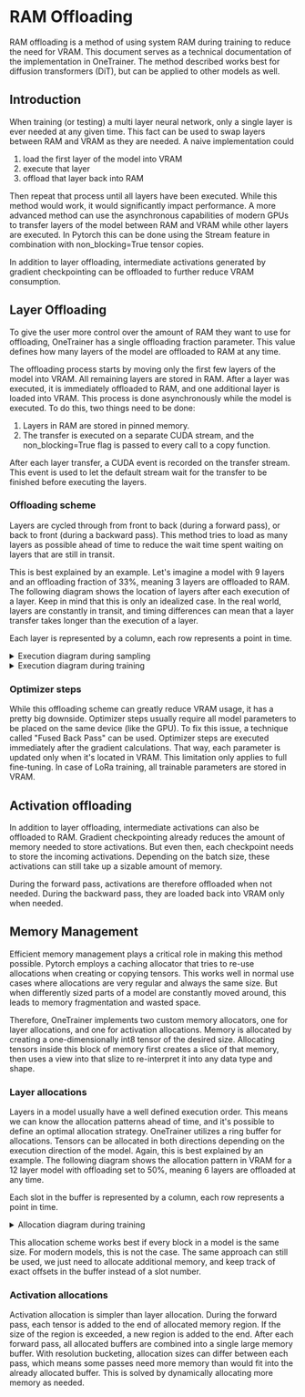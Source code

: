 # RAM Offloading

RAM offloading is a method of using system RAM during training to reduce the need for VRAM. This document serves as a
technical documentation of the implementation in OneTrainer. The method described works best for diffusion
transformers (DiT), but can be applied to other models as well.

## Introduction

When training (or testing) a multi layer neural network, only a single layer is ever needed at any given time. This fact
can be used to swap layers between RAM and VRAM as they are needed. A naive implementation could

1. load the first layer of the model into VRAM
2. execute that layer
3. offload that layer back into RAM

Then repeat that process until all layers have been executed. While this method would work, it would significantly
impact performance. A more advanced method can use the asynchronous capabilities of modern GPUs to transfer layers of
the model between RAM and VRAM while other layers are executed. In Pytorch this can be done using the Stream feature in
combination with non_blocking=True tensor copies.

In addition to layer offloading, intermediate activations generated by gradient checkpointing can be offloaded to
further reduce VRAM consumption.

## Layer Offloading

To give the user more control over the amount of RAM they want to use for offloading, OneTrainer has a single offloading
fraction parameter. This value defines how many layers of the model are offloaded to RAM at any time.

The offloading process starts by moving only the first few layers of the model into VRAM. All remaining layers are
stored in RAM. After a layer was executed, it is immediately offloaded to RAM, and one additional layer is loaded into
VRAM. This process is done asynchronously while the model is executed. To do this, two things need to be done:

1. Layers in RAM are stored in pinned memory.
2. The transfer is executed on a separate CUDA stream, and the non_blocking=True flag is passed to every call to a copy
   function.

After each layer transfer, a CUDA event is recorded on the transfer stream. This event is used to let the default stream
wait for the transfer to be finished before executing the layers.

### Offloading scheme

Layers are cycled through from front to back (during a forward pass), or back to front (during a backward pass). This
method tries to load as many layers as possible ahead of time to reduce the wait time spent waiting on layers that are
still in transit.

This is best explained by an example. Let's imagine a model with 9 layers and an offloading fraction of 33%, meaning 3
layers are offloaded to RAM. The following diagram shows the location of layers after each execution of a layer. Keep in
mind that this is only an idealized case. In the real world, layers are constantly in transit, and timing differences
can mean that a layer transfer takes longer than the execution of a layer.

Each layer is represented by a column, each row represents a point in time.

<details><summary>Execution diagram during sampling</summary>

- `->` execution direction (forward or backward pass)
- `■` executed block
- `X` block in VRAM
- `_` block in RAM

```
->  ■ X X X X X _ _ _  (first step starts)
->  _ ■ X X X X X _ _
->  _ _ ■ X X X X X _
->  _ _ _ ■ X X X X X
->  X _ _ _ ■ X X X X
->  X X _ _ _ ■ X X X
->  X X X _ _ _ ■ X X
->  X X X X _ _ _ ■ X
->  X X X X X _ _ _ ■
->  ■ X X X X X _ _ _  (second step starts)
->  _ ■ X X X X X _ _
->  _ _ ■ X X X X X _
->  _ _ _ ■ X X X X X
->  X _ _ _ ■ X X X X
->  X X _ _ _ ■ X X X
->  X X X _ _ _ ■ X X
->  X X X X _ _ _ ■ X
->  X X X X X _ _ _ ■
```

</details>

<details><summary>Execution diagram during training</summary>

- `->` execution direction (forward or backward pass)
- `■` executed block
- `X` block in VRAM
- `_` block in RAM

```
->  ■ X X X X X _ _ _  (forward pass starts)
->  _ ■ X X X X X _ _
->  _ _ ■ X X X X X _
->  _ _ _ ■ X X X X X
->  _ _ _ X ■ X X X X
->  _ _ _ X X ■ X X X
->  _ _ _ X X X ■ X X
->  _ _ _ X X X X ■ X
->  _ _ _ X X X X X ■
<-  _ _ _ X X X X X ■  (backward pass starts)
<-  _ _ X X X X X ■ _
<-  _ X X X X X ■ _ _
<-  X X X X X ■ _ _ _
<-  X X X X ■ X _ _ _
<-  X X X ■ X X _ _ _
<-  X X ■ X X X _ _ _
<-  X ■ X X X X _ _ _
<-  ■ X X X X X _ _ _
```

</details>

### Optimizer steps

While this offloading scheme can greatly reduce VRAM usage, it has a pretty big downside. Optimizer steps usually
require all model parameters to be placed on the same device (like the GPU). To fix this issue, a technique called
"Fused Back Pass" can be used. Optimizer steps are executed immediately after the gradient calculations. That way, each
parameter is updated only when it's located in VRAM. This limitation only applies to full fine-tuning. In case of LoRa
training, all trainable parameters are stored in VRAM.

## Activation offloading

In addition to layer offloading, intermediate activations can also be offloaded to RAM. Gradient checkpointing already
reduces the amount of memory needed to store activations. But even then, each checkpoint needs to store the incoming
activations. Depending on the batch size, these activations can still take up a sizable amount of memory.

During the forward pass, activations are therefore offloaded when not needed. During the backward pass, they are loaded
back into VRAM only when needed.

## Memory Management

Efficient memory management plays a critical role in making this method possible. Pytorch employs a caching allocator
that tries to re-use allocations when creating or copying tensors. This works well in normal use cases where allocations
are very regular and always the same size. But when differently sized parts of a model are constantly moved around, this
leads to memory fragmentation and wasted space.

Therefore, OneTrainer implements two custom memory allocators, one for layer allocations, and one for activation
allocations. Memory is allocated by creating a one-dimensionally int8 tensor of the desired size. Allocating tensors
inside this block of memory first creates a slice of that memory, then uses a view into that slize to re-interpret it
into any data type and shape.

### Layer allocations

Layers in a model usually have a well defined execution order. This means we can know the allocation patterns ahead of
time, and it's possible to define an optimal allocation strategy. OneTrainer utilizes a ring buffer for allocations.
Tensors can be allocated in both directions depending on the execution direction of the model. Again, this is best
explained by an example. The following diagram shows the allocation pattern in VRAM for a 12 layer model with offloading
set to 50%, meaning 6 layers are offloaded at any time.

Each slot in the buffer is represented by a column, each row represents a point in time.

<details><summary>Allocation diagram during training</summary>

- `->` execution direction (forward or backward pass)
- `Number` the block index
- `*` executed block

```
->  *00* 01  02  03  04  05  (forward pass starts)
->   06 *01* 02  03  04  05
->   06  07 *02* 03  04  05
->   06  07  08 *03* 04  05
->   06  07  08  09 *04* 05
->   06  07  08  09  10 *05*
->  *06* 07  08  09  10  11
->   06 *07* 08  09  10  11
->   06  07 *08* 09  10  11
->   06  07  08 *09* 10  11
->   06  07  08  09 *10* 11
->   06  07  08  09  10 *11*
<-   06  07  08  09  10 *11* (backward pass starts)
<-   06  07  08  09 *10* 05
<-   06  07  08 *09* 04  05
<-   06  07 *08* 03  04  05
<-   06 *07* 02  03  04  05
<-  *06* 01  02  03  04  05
<-   00  01  02  03  04 *05*
<-   00  01  02  03 *04* 05
<-   00  01  02 *03* 04  05
<-   00  01 *02* 03  04  05
<-   00 *01* 02  03  04  05
<-  *00* 01  02  03  04  05
```

</details>

This allocation scheme works best if every block in a model is the same size. For modern models, this is not the case.
The same approach can still be used, we just need to allocate additional memory, and keep track of exact offsets in the
buffer instead of a slot number.

### Activation allocations

Activation allocation is simpler than layer allocation. During the forward pass, each tensor is added to the end of
allocated memory region. If the size of the region is exceeded, a new region is added to the end. After each forward
pass, all allocated buffers are combined into a single large memory buffer. With resolution bucketing, allocation sizes
can differ between each pass, which means some passes need more memory than would fit into the already allocated buffer.
This is solved by dynamically allocating more memory as needed.
